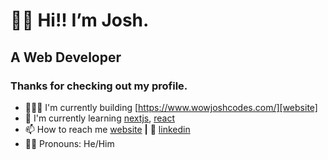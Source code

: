 # 👋🏽 Hi!! I’m Josh. 
## A Web Developer
### Thanks for checking out my profile.

- 👨🏼‍💻 I'm currently building [https://www.wowjoshcodes.com/][website]  
- 🧠 I'm currently learning [nextjs][next], [react][react]  
- 📫 How to reach me [website][website] **|** 👔 [linkedin][linkedin]
- 🧔🏽 Pronouns: He/Him

[react]: http://reactjs.org
[next]: https://nextjs.org
[website]: https://www.wowjoshcodes.com/ 
[linkedin]: https://www.linkedin.com/in/joshua-narvaez/


<!---
joshuanarvaez/joshuanarvaez is a ✨ special ✨ repository because its `README.md` (this file) appears on your GitHub profile.
You can click the Preview link to take a look at your changes.
--->
